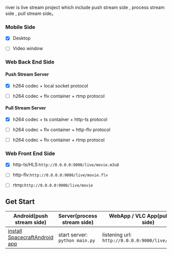 river is live stream project which include push stream side , process stream side , pull stream side。

### Mobile Side
- [x] Desktop

- [ ] Video window

### Web Back End Side

#### Push Stream Server
- [x] h264 codec + local socket protocol

- [ ] h264 codec + flv container + rtmp protocol

#### Pull Stream Server
- [x] h264 codec + ts container + http-ts protocol

- [ ] h264 codec + flv container + http-flv protocol

- [ ] h264 codec + flv container + rtmp protocol

### Web Front End Side
- [x] http-ts/HLS:`http://0.0.0.0:9000/live/movie.m3u8` 

- [ ] http-flv:`http://0.0.0.0:9000/live/movie.flv`

- [ ] rtmp:`http://0.0.0.0:9000/live/movie`

## Get Start

|Android(push stream side)|Server(process stream side)|WebApp / VLC App(pull stream side)
|---|---|---|
[install SpacecraftAndroid app](https://github.com/Spacecraft-Plan/SpacecraftAndroid/)|start server: `python main.py`|listening url: `http://0.0.0.0:9000/live/movie.m3u8` 





